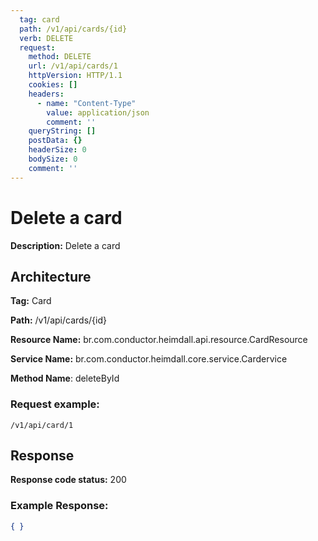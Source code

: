 ```yaml
---
  tag: card
  path: /v1/api/cards/{id}
  verb: DELETE
  request:
    method: DELETE
    url: /v1/api/cards/1
    httpVersion: HTTP/1.1
    cookies: []
    headers:
      - name: "Content-Type"
        value: application/json
        comment: ''
    queryString: []
    postData: {}
    headerSize: 0
    bodySize: 0
    comment: ''
---
```


# Delete a card

**Description:** Delete a card

## Architecture

**Tag:** Card

**Path:** /v1/api/cards/{id}

**Resource Name:** br.com.conductor.heimdall.api.resource.CardResource

**Service Name:** br.com.conductor.heimdall.core.service.Cardervice

**Method Name**: deleteById

### Request example:
```
/v1/api/card/1
```

## Response

**Response code status:** 200

### Example Response:

```json
{ }
```